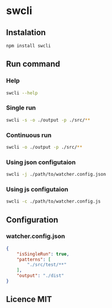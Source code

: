 # swcli

## Instalation
```sh
npm install swcli
```

## Run command
### Help
```sh
swcli --help
```
### Single run
```sh
swcli -s -o ./output -p ./src/**
```
### Continuous run
```sh
swcli -o ./output -p ./src/**
```
### Using json configutaion
```sh
swcli -j ./path/to/watcher.config.json
```
### Using js configutaion
```sh
swcli -c ./path/to/watcher.config.js
```

## Configuration
### watcher.config.json
```json
{
    "isSingleRun": true,
    "patterns": [
        "./src/test/**"
    ],
    "output": "./dist"
}
```

## Licence MIT